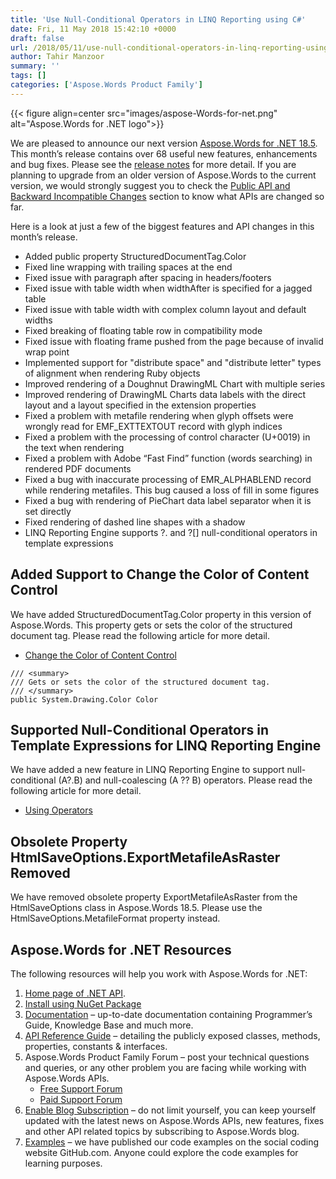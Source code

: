 ```yaml
---
title: 'Use Null-Conditional Operators in LINQ Reporting using C#'
date: Fri, 11 May 2018 15:42:10 +0000
draft: false
url: /2018/05/11/use-null-conditional-operators-in-linq-reporting-using-csharp-asp.net/
author: Tahir Manzoor
summary: ''
tags: []
categories: ['Aspose.Words Product Family']
---
```




{{< figure align=center src="images/aspose-Words-for-net.png" alt="Aspose.Words for .NET logo">}}


We are pleased to announce our next version [Aspose.Words for .NET 18.5][1]. This month’s release contains over 68 useful new features, enhancements and bug fixes. Please see the [release notes][2] for more detail. If you are planning to upgrade from an older version of Aspose.Words to the current version, we would strongly suggest you to check the [Public API and Backward Incompatible Changes][3] section to know what APIs are changed so far.

Here is a look at just a few of the biggest features and API changes in this month’s release.

*   Added public property StructuredDocumentTag.Color
*   Fixed line wrapping with trailing spaces at the end
*   Fixed issue with paragraph after spacing in headers/footers
*   Fixed issue with table width when widthAfter is specified for a jagged table
*   Fixed issue with table width with complex column layout and default widths
*   Fixed breaking of floating table row in compatibility mode
*   Fixed issue with floating frame pushed from the page because of invalid wrap point
*   Implemented support for "distribute space" and "distribute letter" types of alignment when rendering Ruby objects
*   Improved rendering of a Doughnut DrawingML Chart with multiple series
*   Improved rendering of DrawingML Charts data labels with the direct layout and a layout specified in the extension properties
*   Fixed a problem with metafile rendering when glyph offsets were wrongly read for EMF\_EXTTEXTOUT record with glyph indices
*   Fixed a problem with the processing of control character (U+0019) in the text when rendering
*   Fixed a problem with Adobe “Fast Find” function (words searching) in rendered PDF documents
*   Fixed a bug with inaccurate processing of EMR\_ALPHABLEND record while rendering metafiles. This bug caused a loss of fill in some figures
*   Fixed a bug with rendering of PieChart data label separator when it is set directly
*   Fixed rendering of dashed line shapes with a shadow
*   LINQ Reporting Engine supports ?. and ?\[\] null-conditional operators in template expressions

## Added Support to Change the Color of Content Control

We have added StructuredDocumentTag.Color property in this version of Aspose.Words. This property gets or sets the color of the structured document tag. Please read the following article for more detail.

*   [Change the Color of Content Control][4]

```
/// <summary>
/// Gets or sets the color of the structured document tag.
/// </summary>
public System.Drawing.Color Color
```

## Supported Null-Conditional Operators in Template Expressions for LINQ Reporting Engine

We have added a new feature in LINQ Reporting Engine to support null-conditional (A?.B) and null-coalescing (A ?? B) operators. Please read the following article for more detail.

*   [Using Operators][5]

## Obsolete Property HtmlSaveOptions.ExportMetafileAsRaster Removed

We have removed obsolete property ExportMetafileAsRaster from the HtmlSaveOptions class in Aspose.Words 18.5. Please use the HtmlSaveOptions.MetafileFormat property instead.

## Aspose.Words for .NET Resources

The following resources will help you work with Aspose.Words for .NET:

1.  [Home page of .NET API][6].
2.  [Install using NuGet Package][7]
3.  [Documentation][8] – up-to-date documentation containing Programmer’s Guide, Knowledge Base and much more.
4.  [API Reference Guide][9] – detailing the publicly exposed classes, methods, properties, constants & interfaces.
5.  Aspose.Words Product Family Forum – post your technical questions and queries, or any other problem you are facing while working with Aspose.Words APIs.
    *   [Free Support Forum][10]
    *   [Paid Support Forum][11]
6.  [Enable Blog Subscription][12] – do not limit yourself, you can keep yourself updated with the latest news on Aspose.Words APIs, new features, fixes and other API related topics by subscribing to Aspose.Words blog.
7.  [Examples][13] – we have published our code examples on the social coding website GitHub.com. Anyone could explore the code examples for learning purposes.



[1]: https://www.nuget.org/packages/Aspose.Words/
[2]: https://docs.aspose.com/display/wordsnet/Aspose.Words+for+.NET+18.5+Release+Notes
[3]: https://docs.aspose.com/display/wordsnet/Aspose.Words+for+.NET
[4]: https://docs.aspose.com/display/wordsnet/Working+with+Content+Control+SDT#WorkingwithContentControlSDT-ChangetheColorofContentControl
[5]: https://docs.aspose.com/display/wordsnet/Template+Syntax#TemplateSyntax-UsingOperators
[6]: https://products.aspose.com/words/net
[7]: https://www.nuget.org/packages/Aspose.Words/
[8]: https://docs.aspose.com/display/wordsnet
[9]: https://apireference.aspose.com/net/words
[10]: https://forum.aspose.com/c/words
[11]: https://helpdesk.aspose.com/
[12]: https://blog.aspose.com/category/aspose-products/aspose-words-product-family/
[13]: https://github.com/aspose-words/Aspose.Words-for-.NET




